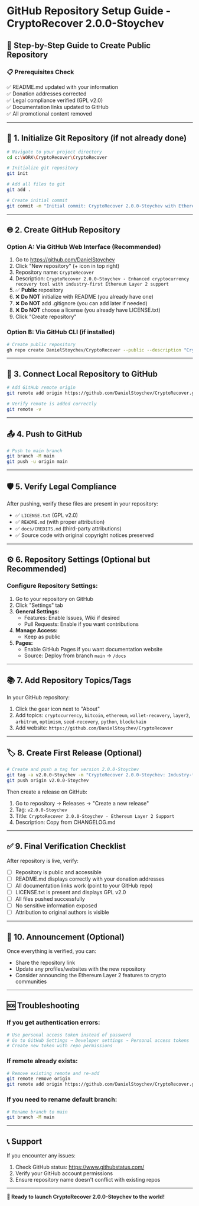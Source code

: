 # GitHub Repository Setup Guide - CryptoRecover 2.0.0-Stoychev

## 🚀 **Step-by-Step Guide to Create Public Repository**

### 📋 **Prerequisites Check**
✅ README.md updated with your information  
✅ Donation addresses corrected  
✅ Legal compliance verified (GPL v2.0)  
✅ Documentation links updated to GitHub  
✅ All promotional content removed  

---

## 🔧 **1. Initialize Git Repository (if not already done)**

```bash
# Navigate to your project directory
cd c:\WORK\CryptoRecover\CryptoRecover

# Initialize git repository
git init

# Add all files to git
git add .

# Create initial commit
git commit -m "Initial commit: CryptoRecover 2.0.0-Stoychev with Ethereum Layer 2 support"
```

---

## 🌐 **2. Create GitHub Repository**

### **Option A: Via GitHub Web Interface (Recommended)**
1. Go to https://github.com/DanielStoychev
2. Click "New repository" (+ icon in top right)
3. Repository name: `CryptoRecover`
4. Description: `CryptoRecover 2.0.0-Stoychev - Enhanced cryptocurrency recovery tool with industry-first Ethereum Layer 2 support`
5. ✅ **Public** repository
6. ❌ **Do NOT** initialize with README (you already have one)
7. ❌ **Do NOT** add .gitignore (you can add later if needed)
8. ❌ **Do NOT** choose a license (you already have LICENSE.txt)
9. Click "Create repository"

### **Option B: Via GitHub CLI (if installed)**
```bash
# Create public repository
gh repo create DanielStoychev/CryptoRecover --public --description "CryptoRecover 2.0.0-Stoychev - Enhanced cryptocurrency recovery tool with industry-first Ethereum Layer 2 support"
```

---

## 🔗 **3. Connect Local Repository to GitHub**

```bash
# Add GitHub remote origin
git remote add origin https://github.com/DanielStoychev/CryptoRecover.git

# Verify remote is added correctly
git remote -v
```

---

## 📤 **4. Push to GitHub**

```bash
# Push to main branch
git branch -M main
git push -u origin main
```

---

## 🛡️ **5. Verify Legal Compliance**

After pushing, verify these files are present in your repository:
- ✅ `LICENSE.txt` (GPL v2.0)
- ✅ `README.md` (with proper attribution)
- ✅ `docs/CREDITS.md` (third-party attributions)
- ✅ Source code with original copyright notices preserved

---

## ⚙️ **6. Repository Settings (Optional but Recommended)**

### **Configure Repository Settings:**
1. Go to your repository on GitHub
2. Click "Settings" tab
3. **General Settings:**
   - Features: Enable Issues, Wiki if desired
   - Pull Requests: Enable if you want contributions
4. **Manage Access:**
   - Keep as public
5. **Pages:** 
   - Enable GitHub Pages if you want documentation website
   - Source: Deploy from branch `main` → `/docs`

---

## 📚 **7. Add Repository Topics/Tags**

In your GitHub repository:
1. Click the gear icon next to "About"
2. Add topics: `cryptocurrency`, `bitcoin`, `ethereum`, `wallet-recovery`, `layer2`, `arbitrum`, `optimism`, `seed-recovery`, `python`, `blockchain`
3. Add website: `https://github.com/DanielStoychev/CryptoRecover`

---

## 🏷️ **8. Create First Release (Optional)**

```bash
# Create and push a tag for version 2.0.0-Stoychev
git tag -a v2.0.0-Stoychev -m "CryptoRecover 2.0.0-Stoychev: Industry-first Ethereum Layer 2 support"
git push origin v2.0.0-Stoychev
```

Then create a release on GitHub:
1. Go to repository → Releases → "Create a new release"
2. Tag: `v2.0.0-Stoychev`
3. Title: `CryptoRecover 2.0.0-Stoychev - Ethereum Layer 2 Support`
4. Description: Copy from CHANGELOG.md

---

## ✅ **9. Final Verification Checklist**

After repository is live, verify:
- [ ] Repository is public and accessible
- [ ] README.md displays correctly with your donation addresses
- [ ] All documentation links work (point to your GitHub repo)
- [ ] LICENSE.txt is present and displays GPL v2.0
- [ ] All files pushed successfully
- [ ] No sensitive information exposed
- [ ] Attribution to original authors is visible

---

## 🎉 **10. Announcement (Optional)**

Once everything is verified, you can:
- Share the repository link
- Update any profiles/websites with the new repository
- Consider announcing the Ethereum Layer 2 features to crypto communities

---

## 🆘 **Troubleshooting**

### **If you get authentication errors:**
```bash
# Use personal access token instead of password
# Go to GitHub Settings → Developer settings → Personal access tokens
# Create new token with repo permissions
```

### **If remote already exists:**
```bash
# Remove existing remote and re-add
git remote remove origin
git remote add origin https://github.com/DanielStoychev/CryptoRecover.git
```

### **If you need to rename default branch:**
```bash
# Rename branch to main
git branch -M main
```

---

## 📞 **Support**

If you encounter any issues:
1. Check GitHub status: https://www.githubstatus.com/
2. Verify your GitHub account permissions
3. Ensure repository name doesn't conflict with existing repos

---

**🚀 Ready to launch CryptoRecover 2.0.0-Stoychev to the world!**
